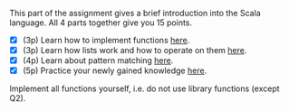 This part of the assignment gives a brief introduction into the Scala language. 
All 4 parts together give you 15 points.

- [x] (3p) Learn how to implement functions [here](<Functions.scala>). 
- [x] (3p) Learn how lists work and how to operate on them [here](<Lists.scala>).
- [x] (4p) Learn about pattern matching [here](<PatternMatching.scala>).
- [x] (5p) Practice your newly gained knowledge [here](<Practice.scala>).

Implement all functions yourself, i.e. do not use library functions (except Q2).
